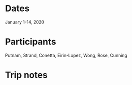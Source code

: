 # Dates
January 1-14, 2020

# Participants
Putnam, Strand, Conetta, Eirin-Lopez, Wong, Rose, Cunning

# Trip notes
 
